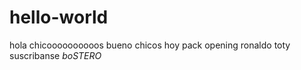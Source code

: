 # hello-world
hola chicoooooooooos
bueno chicos hoy pack opening ronaldo toty suscribanse
*boSTERO*
